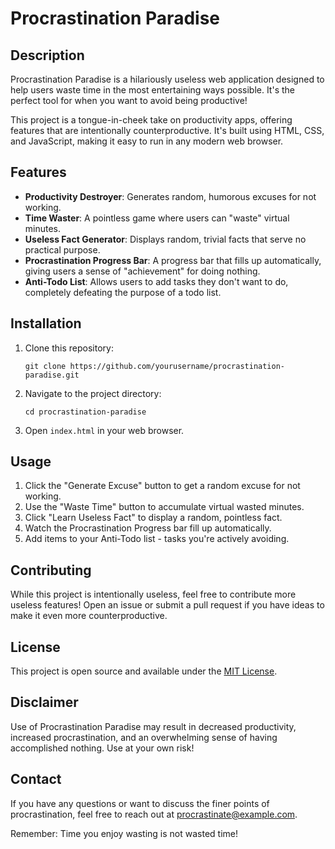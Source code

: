 # Procrastination Paradise

## Description

Procrastination Paradise is a hilariously useless web application designed to help users waste time in the most entertaining ways possible. It's the perfect tool for when you want to avoid being productive!

This project is a tongue-in-cheek take on productivity apps, offering features that are intentionally counterproductive. It's built using HTML, CSS, and JavaScript, making it easy to run in any modern web browser.

## Features

- **Productivity Destroyer**: Generates random, humorous excuses for not working.
- **Time Waster**: A pointless game where users can "waste" virtual minutes.
- **Useless Fact Generator**: Displays random, trivial facts that serve no practical purpose.
- **Procrastination Progress Bar**: A progress bar that fills up automatically, giving users a sense of "achievement" for doing nothing.
- **Anti-Todo List**: Allows users to add tasks they don't want to do, completely defeating the purpose of a todo list.

## Installation

1. Clone this repository:
   ```
   git clone https://github.com/yourusername/procrastination-paradise.git
   ```
2. Navigate to the project directory:
   ```
   cd procrastination-paradise
   ```
3. Open `index.html` in your web browser.

## Usage

1. Click the "Generate Excuse" button to get a random excuse for not working.
2. Use the "Waste Time" button to accumulate virtual wasted minutes.
3. Click "Learn Useless Fact" to display a random, pointless fact.
4. Watch the Procrastination Progress bar fill up automatically.
5. Add items to your Anti-Todo list - tasks you're actively avoiding.

## Contributing

While this project is intentionally useless, feel free to contribute more useless features! Open an issue or submit a pull request if you have ideas to make it even more counterproductive.

## License

This project is open source and available under the [MIT License](LICENSE).

## Disclaimer

Use of Procrastination Paradise may result in decreased productivity, increased procrastination, and an overwhelming sense of having accomplished nothing. Use at your own risk!

## Contact

If you have any questions or want to discuss the finer points of procrastination, feel free to reach out at procrastinate@example.com.

Remember: Time you enjoy wasting is not wasted time!